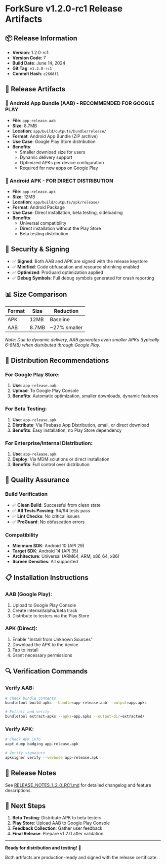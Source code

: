 # ForkSure v1.2.0-rc1 Release Artifacts

## 📦 Release Information
- **Version**: 1.2.0-rc1
- **Version Code**: 7
- **Build Date**: June 14, 2024
- **Git Tag**: `v1.2.0-rc1`
- **Commit Hash**: `e2668f1`

## 🎯 Release Artifacts

### 📱 Android App Bundle (AAB) - **RECOMMENDED FOR GOOGLE PLAY**
- **File**: `app-release.aab`
- **Size**: 8.7MB
- **Location**: `app/build/outputs/bundle/release/`
- **Format**: Android App Bundle (ZIP archive)
- **Use Case**: Google Play Store distribution
- **Benefits**: 
  - Smaller download size for users
  - Dynamic delivery support
  - Optimized APKs per device configuration
  - Required for new apps on Google Play

### 📲 Android APK - **FOR DIRECT DISTRIBUTION**
- **File**: `app-release.apk`
- **Size**: 12MB
- **Location**: `app/build/outputs/apk/release/`
- **Format**: Android Package
- **Use Case**: Direct installation, beta testing, sideloading
- **Benefits**:
  - Universal compatibility
  - Direct installation without the Play Store
  - Beta testing distribution

## 🔐 Security & Signing
- ✅ **Signed**: Both AAB and APK are signed with the release keystore
- ✅ **Minified**: Code obfuscation and resource shrinking enabled
- ✅ **Optimized**: ProGuard optimization applied
- ✅ **Debug Symbols**: Full debug symbols generated for crash reporting

## 📊 Size Comparison
| Format | Size  | Reduction    |
|--------|-------|--------------|
| APK    | 12MB  | Baseline     |
| AAB    | 8.7MB | ~27% smaller |

*Note: Due to dynamic delivery, AAB generates even smaller APKs (typically 6-8MB) when distributed through Google Play.*

## 🚀 Distribution Recommendations

### For Google Play Store:
1. **Use**: `app-release.aab`
2. **Upload**: To Google Play Console
3. **Benefits**: Automatic optimization, smaller downloads, dynamic features

### For Beta Testing:
1. **Use**: `app-release.apk`
2. **Distribute**: Via Firebase App Distribution, email, or direct download
3. **Benefits**: Easy installation, no Play Store dependency

### For Enterprise/Internal Distribution:
1. **Use**: `app-release.apk`
2. **Deploy**: Via MDM solutions or direct installation
3. **Benefits**: Full control over distribution

## 🧪 Quality Assurance

### Build Verification
- ✅ **Clean Build**: Successful from clean state
- ✅ **All Tests Passing**: 94/94 tests pass
- ✅ **Lint Checks**: No critical issues
- ✅ **ProGuard**: No obfuscation errors

### Compatibility
- **Minimum SDK**: Android 10 (API 29)
- **Target SDK**: Android 14 (API 35)
- **Architecture**: Universal (ARM64, ARM, x86_64, x86)
- **Screen Densities**: All supported

## 📋 Installation Instructions

### AAB (Google Play):
1. Upload to Google Play Console
2. Create internal/alpha/beta track
3. Distribute to testers via the Play Store

### APK (Direct):
1. Enable "Install from Unknown Sources"
2. Download the APK to the device
3. Tap to install
4. Grant necessary permissions

## 🔍 Verification Commands

### Verify AAB:
```bash
# Check bundle contents
bundletool build-apks --bundle=app-release.aab --output=app.apks

# Extract and verify
bundletool extract-apks --apks=app.apks --output-dir=extracted/
```

### Verify APK:
```bash
# Check APK info
aapt dump badging app-release.apk

# Verify signature
apksigner verify --verbose app-release.apk
```

## 📝 Release Notes
See [RELEASE_NOTES_1_2_0_RC1.md](RELEASE_NOTES_1_2_0_RC1.md) for detailed changelog and feature descriptions.

## 🎯 Next Steps
1. **Beta Testing**: Distribute APK to beta testers
2. **Play Store**: Upload AAB to Google Play Console
3. **Feedback Collection**: Gather user feedback
4. **Final Release**: Prepare v1.2.0 after validation

---

**Ready for distribution and testing!** 🚀

Both artifacts are production-ready and signed with the release certificate. 